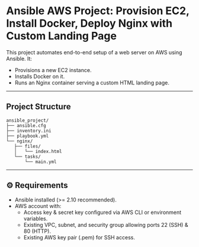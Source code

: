 # Ansible AWS Project: Provision EC2, Install Docker, Deploy Nginx with Custom Landing Page

This project automates end-to-end setup of a web server on AWS using Ansible. It:
- Provisions a new EC2 instance.
- Installs Docker on it.
- Runs an Nginx container serving a custom HTML landing page.

---
## Project Structure
 ```
ansible_project/
├── ansible.cfg
├── inventory.ini
├── playbook.yml
└── nginx/
    ├── files/
    │   └── index.html
    └── tasks/
        └── main.yml
```
---

## ⚙️ Requirements

- Ansible installed (>= 2.10 recommended).
- AWS account with:
  - Access key & secret key configured via AWS CLI or environment variables.
  - Existing VPC, subnet, and security group allowing ports 22 (SSH) & 80 (HTTP).
  - Existing AWS key pair (.pem) for SSH access.
